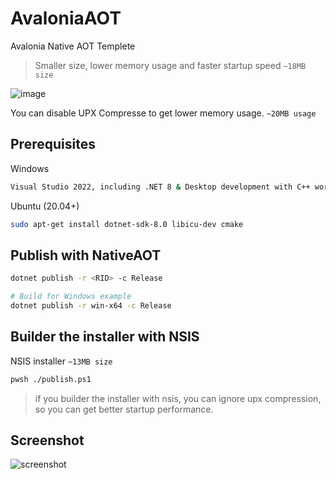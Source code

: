 # AvaloniaAOT

Avalonia Native AOT Templete

> Smaller size, lower memory usage and faster startup speed `~18MB size`

![image](https://user-images.githubusercontent.com/32838371/221381097-886b1a7b-4b77-42fe-8644-12fde7c48b9d.png)

You can disable UPX Compresse to get lower memory usage. `~20MB usage`

## Prerequisites

Windows

```bash
Visual Studio 2022, including .NET 8 & Desktop development with C++ workload.
```

Ubuntu (20.04+)

```bash
sudo apt-get install dotnet-sdk-8.0 libicu-dev cmake
```

## Publish with NativeAOT

```bash
dotnet publish -r <RID> -c Release

# Build for Windows example
dotnet publish -r win-x64 -c Release
```

## Builder the installer with NSIS

NSIS installer `~13MB size`

```bash
pwsh ./publish.ps1
```

> if you builder the installer with nsis, you can ignore upx compression, so you can get better startup performance.

## Screenshot

![screenshot](https://user-images.githubusercontent.com/32838371/206871289-5cc1bd68-3c97-437b-affc-2757e65204a4.png)
